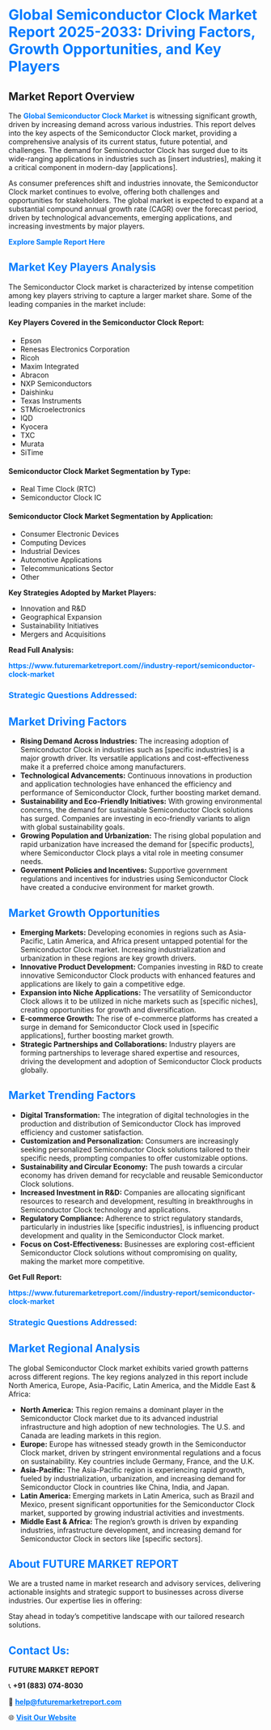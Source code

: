 <h1 style="color: #007BFF;">Global Semiconductor Clock Market Report 2025-2033: Driving Factors, Growth Opportunities, and Key Players</h1>

<section id="overview">
<h2>Market Report Overview</h2>
<p>The <a href="https://www.futuremarketreport.com//industry-report/semiconductor-clock-market" style="color: #007BFF; text-decoration: none;"><strong>Global Semiconductor Clock Market</strong></a> is witnessing significant growth, driven by increasing demand across various industries. This report delves into the key aspects of the Semiconductor Clock market, providing a comprehensive analysis of its current status, future potential, and challenges. The demand for Semiconductor Clock has surged due to its wide-ranging applications in industries such as [insert industries], making it a critical component in modern-day [applications].</p>
<p>As consumer preferences shift and industries innovate, the Semiconductor Clock market continues to evolve, offering both challenges and opportunities for stakeholders. The global market is expected to expand at a substantial compound annual growth rate (CAGR) over the forecast period, driven by technological advancements, emerging applications, and increasing investments by major players.</p>
</section>

<section id="overview">
<p><a href="https://www.futuremarketreport.com//request-sample/reportId=75754" style="color: #007BFF; text-decoration: none;"><strong>Explore Sample Report Here</strong></a></p>
</section>

<section id="key-players">
<h2 style="color: #007BFF;">Market Key Players Analysis</h2>
<p>The Semiconductor Clock market is characterized by intense competition among key players striving to capture a larger market share. Some of the leading companies in the market include:</p>
<h4>Key Players Covered in the Semiconductor Clock Report:</h4>
<ul><li>Epson</li><li>Renesas Electronics Corporation</li><li>Ricoh</li><li>Maxim Integrated</li><li>Abracon</li><li>NXP Semiconductors</li><li>Daishinku</li><li>Texas Instruments</li><li>STMicroelectronics</li><li>IQD</li><li>Kyocera</li><li>TXC</li><li>Murata</li><li>SiTime</li></ul>
<h4>Semiconductor Clock Market Segmentation by Type:</h4>
<ul><li>Real Time Clock (RTC)</li><li>Semiconductor Clock IC</li></ul>

<h4>Semiconductor Clock Market Segmentation by Application:</h4>
<ul><li>Consumer Electronic Devices</li><li>Computing Devices</li><li>Industrial Devices</li><li>Automotive Applications</li><li>Telecommunications Sector</li><li>Other</li></ul>
<p><strong>Key Strategies Adopted by Market Players:</strong></p>
<ul>
<li>Innovation and R&D</li>
<li>Geographical Expansion</li>
<li>Sustainability Initiatives</li>
<li>Mergers and Acquisitions</li>
</ul>
</section>

<section>
<p><strong>Read Full Analysis: </strong></p><a href="https://www.futuremarketreport.com//industry-report/semiconductor-clock-market" style="color: #007BFF; text-decoration: none;"><strong>https://www.futuremarketreport.com//industry-report/semiconductor-clock-market</strong></a>
<h3 style="color: #007BFF;">Strategic Questions Addressed:</h3>
</section>

<section id="driving-factors">
<h2 style="color: #007BFF;">Market Driving Factors</h2>
<ul>
<li><strong>Rising Demand Across Industries:</strong> The increasing adoption of Semiconductor Clock in industries such as [specific industries] is a major growth driver. Its versatile applications and cost-effectiveness make it a preferred choice among manufacturers.</li>
<li><strong>Technological Advancements:</strong> Continuous innovations in production and application technologies have enhanced the efficiency and performance of Semiconductor Clock, further boosting market demand.</li>
<li><strong>Sustainability and Eco-Friendly Initiatives:</strong> With growing environmental concerns, the demand for sustainable Semiconductor Clock solutions has surged. Companies are investing in eco-friendly variants to align with global sustainability goals.</li>
<li><strong>Growing Population and Urbanization:</strong> The rising global population and rapid urbanization have increased the demand for [specific products], where Semiconductor Clock plays a vital role in meeting consumer needs.</li>
<li><strong>Government Policies and Incentives:</strong> Supportive government regulations and incentives for industries using Semiconductor Clock have created a conducive environment for market growth.</li>
</ul>
</section>

<section id="growth-opportunities">
<h2 style="color: #007BFF;">Market Growth Opportunities</h2>
<ul>
<li><strong>Emerging Markets:</strong> Developing economies in regions such as Asia-Pacific, Latin America, and Africa present untapped potential for the Semiconductor Clock market. Increasing industrialization and urbanization in these regions are key growth drivers.</li>
<li><strong>Innovative Product Development:</strong> Companies investing in R&D to create innovative Semiconductor Clock products with enhanced features and applications are likely to gain a competitive edge.</li>
<li><strong>Expansion into Niche Applications:</strong> The versatility of Semiconductor Clock allows it to be utilized in niche markets such as [specific niches], creating opportunities for growth and diversification.</li>
<li><strong>E-commerce Growth:</strong> The rise of e-commerce platforms has created a surge in demand for Semiconductor Clock used in [specific applications], further boosting market growth.</li>
<li><strong>Strategic Partnerships and Collaborations:</strong> Industry players are forming partnerships to leverage shared expertise and resources, driving the development and adoption of Semiconductor Clock products globally.</li>
</ul>
</section>

<section id="trending-factors">
<h2 style="color: #007BFF;">Market Trending Factors</h2>
<ul>
<li><strong>Digital Transformation:</strong> The integration of digital technologies in the production and distribution of Semiconductor Clock has improved efficiency and customer satisfaction.</li>
<li><strong>Customization and Personalization:</strong> Consumers are increasingly seeking personalized Semiconductor Clock solutions tailored to their specific needs, prompting companies to offer customizable options.</li>
<li><strong>Sustainability and Circular Economy:</strong> The push towards a circular economy has driven demand for recyclable and reusable Semiconductor Clock solutions.</li>
<li><strong>Increased Investment in R&D:</strong> Companies are allocating significant resources to research and development, resulting in breakthroughs in Semiconductor Clock technology and applications.</li>
<li><strong>Regulatory Compliance:</strong> Adherence to strict regulatory standards, particularly in industries like [specific industries], is influencing product development and quality in the Semiconductor Clock market.</li>
<li><strong>Focus on Cost-Effectiveness:</strong> Businesses are exploring cost-efficient Semiconductor Clock solutions without compromising on quality, making the market more competitive.</li>
</ul>
</section>

<section>
<p><strong>Get Full Report: </strong></p><a href="https://www.futuremarketreport.com//industry-report/semiconductor-clock-market" style="color: #007BFF; text-decoration: none;"><strong>https://www.futuremarketreport.com//industry-report/semiconductor-clock-market</strong></a>
<h3 style="color: #007BFF;">Strategic Questions Addressed:</h3>
</section>


<section id="regional-analysis">
<h2 style="color: #007BFF;">Market Regional Analysis</h2>
<p>The global Semiconductor Clock market exhibits varied growth patterns across different regions. The key regions analyzed in this report include North America, Europe, Asia-Pacific, Latin America, and the Middle East & Africa:</p>
<ul>
<li><strong>North America:</strong> This region remains a dominant player in the Semiconductor Clock market due to its advanced industrial infrastructure and high adoption of new technologies. The U.S. and Canada are leading markets in this region.</li>
<li><strong>Europe:</strong> Europe has witnessed steady growth in the Semiconductor Clock market, driven by stringent environmental regulations and a focus on sustainability. Key countries include Germany, France, and the U.K.</li>
<li><strong>Asia-Pacific:</strong> The Asia-Pacific region is experiencing rapid growth, fueled by industrialization, urbanization, and increasing demand for Semiconductor Clock in countries like China, India, and Japan.</li>
<li><strong>Latin America:</strong> Emerging markets in Latin America, such as Brazil and Mexico, present significant opportunities for the Semiconductor Clock market, supported by growing industrial activities and investments.</li>
<li><strong>Middle East & Africa:</strong> The region’s growth is driven by expanding industries, infrastructure development, and increasing demand for Semiconductor Clock in sectors like [specific sectors].</li>
</ul>
</section>

<footer>
<h2 style="color: #007BFF;">About FUTURE MARKET REPORT</h2>
<p>We are a trusted name in market research and advisory services, delivering actionable insights and strategic support to businesses across diverse industries. Our expertise lies in offering:</p>

<p>Stay ahead in today’s competitive landscape with our tailored research solutions.</p>

<h2 style="color: #007BFF;">Contact Us:</h2>
<p><strong>FUTURE MARKET REPORT</strong></p>
<p>📞 <strong>+91 (883) 074-8030</strong></p>
<p>📧 <strong><a href="mailto:help@futuremarketreport.com" style="color: #007BFF;">help@futuremarketreport.com</a></strong></p>
<p>🌐 <strong><a href="https://www.futuremarketreport.com/" style="color: #007BFF;">Visit Our Website</a></strong></p>
</footer>